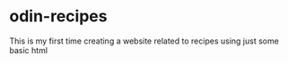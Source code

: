 # odin-recipes
This is my first time creating a website related to recipes using just some basic html